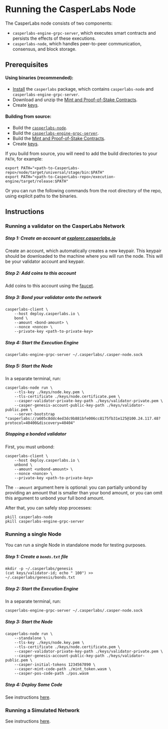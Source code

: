 # Running the CasperLabs Node

The CasperLabs node consists of two components:
* `casperlabs-engine-grpc-server`, which executes smart contracts and persists the effects of these executions.
* `casperlabs-node`, which handles peer-to-peer communication, consensus, and block storage.

## Prerequisites

#### Using binaries (recommended):
* [Install](INSTALL.md) the `casperlabs` package, which contains `casperlabs-node` and `casperlabs-engine-grpc-server`.
* Download and unzip the [Mint and Proof-of-Stake Contracts](http://repo.casperlabs.io/casperlabs/repo/dev/blessed-contracts.tar.gz).
* Create [keys](KEYS.md#generating-node-keys-and-validator-keys).

#### Building from source:
* Build the [`casperlabs-node`](BUILD.md#build-the-node).
* Build the [`casperlabs-engine-grpc-server`](BUILD.md#build-the-casperlabs-engine-grpc-server).
* Build the [Mint and Proof-of-Stake Contracts](BUILD.md#build-the-mint-and-proof-of-stake-contracts).
* Create [keys](KEYS.md#generating-node-keys-and-validator-keys).

If you build from source, you will need to add the build directories to your `PATH`, for example:
```
export PATH="<path-to-CasperLabs-repo>/node/target/universal/stage/bin:$PATH"
export PATH="<path-to-CasperLabs-repo>/execution-engine/target/release:$PATH"
```
Or you can run the following commands from the root directory of the repo, using explicit paths to the binaries.

## Instructions

### Running a validator on the CasperLabs Network

##### Step 1: Create an account at [explorer.casperlabs.io](https://explorer.casperlabs.io)

Create an account, which automatically creates a new keypair.  This keypair should be downloaded to the machine where you will run the node.  This will be your validator account and keypair.

##### Step 2: Add coins to this account

Add coins to this account using the [faucet](https://explorer.casperlabs.io/#/faucet).

##### Step 3: Bond your validator onto the network

```
casperlabs-client \
    --host deploy.casperlabs.io \
    bond \
    --amount <bond-amount> \
    --nonce <nonce> \
    --private-key <path-to-private-key>
```

##### Step 4: Start the Execution Engine

```
casperlabs-engine-grpc-server ~/.casperlabs/.casper-node.sock
```

##### Step 5: Start the Node

In a separate terminal, run:
```
casperlabs-node run \
    --tls-key ./keys/node.key.pem \
    --tls-certificate ./keys/node.certificate.pem \
    --casper-validator-private-key-path ./keys/validator-private.pem \
    --casper-genesis-account-public-key-path ./keys/validator-public.pem \
    --server-bootstrap "casperlabs://a605c8ddc4ed3dc9b881bfe006cc8175fb31e125@100.24.117.48?protocol=40400&discovery=40404"
```

##### Stopping a bonded validator 

First, you must unbond:
```
casperlabs-client \
    --host deploy.casperlabs.io \
    unbond \
    --amount <unbond-amount> \
    --nonce <nonce> \
    --private-key <path-to-private-key>
```

The `--amount` argument here is optional: you can partially unbond by providing an amount that is smaller than your bond amount, or you can omit this argument to unbond your full bond amount.

After that, you can safely stop processes:
```
pkill casperlabs-node
pkill casperlabs-engine-grpc-server
```

### Running a single Node

You can run a single Node in standalone mode for testing purposes.

##### Step 1: Create a `bonds.txt` file

```
mkdir -p ~/.casperlabs/genesis
(cat keys/validator-id; echo " 100") >> ~/.casperlabs/genesis/bonds.txt
```

##### Step 2: Start the Execution Engine

In a separate terminal, run:
```
casperlabs-engine-grpc-server ~/.casperlabs/.casper-node.sock
```

##### Step 3: Start the Node

```
casperlabs-node run \
    --standalone \
    --tls-key ./keys/node.key.pem \
    --tls-certificate ./keys/node.certificate.pem \
    --casper-validator-private-key-path ./keys/validator-private.pem \
    --casper-genesis-account-public-key-path ./keys/validator-public.pem \
    --casper-initial-tokens 1234567890 \
    --casper-mint-code-path ./mint_token.wasm \
    --casper-pos-code-path ./pos.wasm
```

##### Step 4: Deploy Some Code

See instructions [here](CONTRACTS.md).

### Running a Simulated Network

See instructions [here](../hack/docker/README.md).
